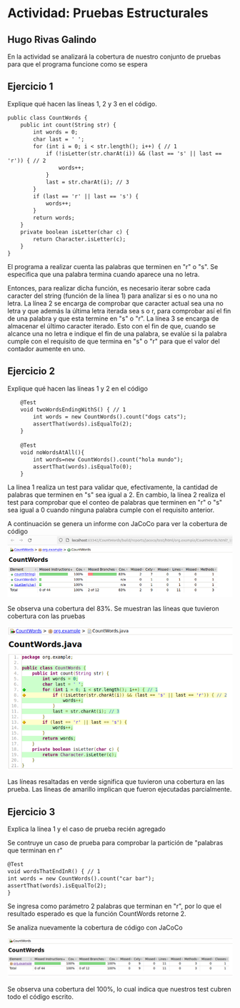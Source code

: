 # Actividad: Pruebas Estructurales

## Hugo Rivas Galindo

En la actividad se analizará la cobertura de nuestro conjunto de pruebas para que el programa funcione como se espera

## Ejercicio 1

Explique qué hacen las líneas 1, 2 y 3 en el código. 
```
public class CountWords {
    public int count(String str) {
        int words = 0;
        char last = ' ';
        for (int i = 0; i < str.length(); i++) { // 1
            if (!isLetter(str.charAt(i)) && (last == 's' || last == 'r')) { // 2
                words++;
            }
            last = str.charAt(i); // 3
        }
        if (last == 'r' || last == 's') {
            words++;
        }
        return words;
    }
    private boolean isLetter(char c) {
        return Character.isLetter(c);
    }
}
```
El programa a realizar cuenta las palabras que terminen en "r" o "s". Se especifica que una palabra termina cuando aparece una no letra.

Entonces, para realizar dicha función, es necesario iterar sobre cada caracter del string (función de la línea 1) para analizar si es o no una no letra.
La línea 2 se encarga de comprobar que caracter actual sea una no letra y que además la última letra iterada sea s o r, para comprobar así el fin de una palabra y que esta termine en "s" o "r". 
La línea 3 se encarga de almacenar el último caracter iterado. Esto con el fin de que, cuando se alcance una no letra e indique el fin de una palabra, se evalúe si la palabra cumple con el requisito de que termina en "s" o "r" para que el valor del contador aumente en uno. 

## Ejercicio 2

Explique qué hacen las líneas 1 y 2 en el código

```
    @Test
    void twoWordsEndingWithS() { // 1
        int words = new CountWords().count("dogs cats");
        assertThat(words).isEqualTo(2);
    }

    @Test
    void noWordsAtAll(){
        int words=new CountWords().count("hola mundo");
        assertThat(words).isEqualTo(0);
    }
```

La línea 1 realiza un test para validar que, efectivamente, la cantidad de palabras que terminen en "s" sea igual a 2. En cambio, la línea 2 realiza el test para comprobar que el conteo de palabras que terminen en "r" o "s" sea igual a 0 cuando ninguna palabra cumple con el requisito anterior.

A continuación se genera un informe con JaCoCo para ver la cobertura de código
![jacoco](./img/img1.png)

Se observa una cobertura del 83%. Se muestran las líneas que tuvieron cobertura con las pruebas

![jacoco](./img/img2.png)

Las líneas resaltadas en verde significa que tuvieron una cobertura en las prueba. Las líneas de amarillo implican que fueron ejecutadas parcialmente. 

## Ejercicio 3

Explica la línea 1 y el caso de prueba recién agregado

Se contruye un caso de prueba para comprobar la partición de "palabras que terminan en r"

```
@Test
void wordsThatEndInR() { // 1
int words = new CountWords().count("car bar");
assertThat(words).isEqualTo(2);
}
```

Se ingresa como parámetro 2 palabras que terminan en "r", por lo que el resultado esperado es que la función CountWords retorne 2.

Se analiza nuevamente la cobertura de código con JaCoCo

![jacoco_100%](./img/img3.png)

Se observa una cobertura del 100%, lo cual indica que nuestros test cubren todo el código escrito.






